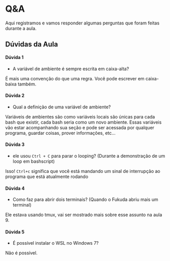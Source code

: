 # Q&A

Aqui registramos e vamos responder algumas perguntas que foram feitas durante a aula.

## Dúvidas da Aula

#### Dúvida 1

- A variável de ambiente é sempre escrita em caixa-alta?

É mais uma convenção do que uma regra. Você pode escrever em caixa-baixa também.

#### Dúvida 2

- Qual a definição de uma variável de ambiente?

Variáveis de ambientes são como variáveis locais são únicas para cada bash que existir, cada bash seria como um novo ambiente. Essas variáveis vão estar acompanhando sua seção e pode ser acessada por qualquer programa, guardar coisas, prover informações, etc… 

#### Dúvida 3

- ele usou `Ctrl + C` para parar o looping? (Durante a demonstração de um loop em bashscript)

Isso! `Ctrl+c` significa que você está mandando um sinal de interrupção ao programa que está atualmente rodando

#### Dúvida 4

- Como faz para abrir dois terminais? (Quando o Fukuda abriu mais um terminal)

Ele estava usando tmux, vai ser mostrado mais sobre esse assunto na aula 9.

#### Dúvida 5

- É possível instalar o WSL no Windows 7?

Não é possível.
